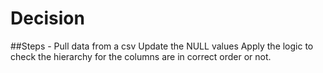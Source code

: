 # Decision

##Steps - 
Pull data from a csv
Update the NULL values
Apply the logic to check the hierarchy for the columns are in correct order or not.
